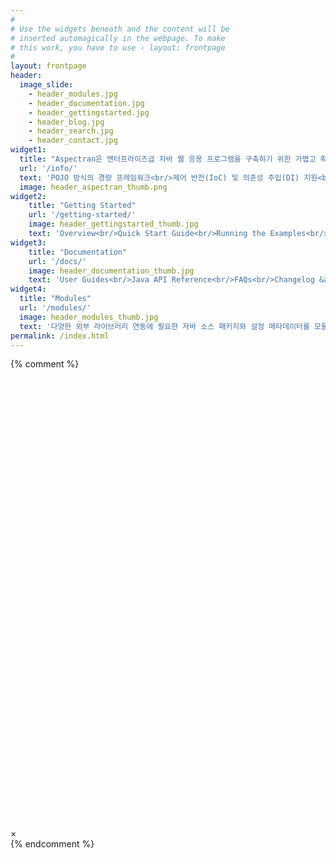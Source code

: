 ```yaml
---
#
# Use the widgets beneath and the content will be
# inserted automagically in the webpage. To make
# this work, you have to use › layout: frontpage
#
layout: frontpage
header:
  image_slide:
    - header_modules.jpg
    - header_documentation.jpg
    - header_gettingstarted.jpg
    - header_blog.jpg
    - header_search.jpg
    - header_contact.jpg
widget1:
  title: "Aspectran은 엔터프라이즈급 자바 웹 응용 프로그램을 구축하기 위한 가볍고 확장 가능한 프레임워크입니다."
  url: '/info/'
  text: 'POJO 방식의 경량 프레임워크<br/>제어 반전(IoC) 및 의존성 주입(DI) 지원<br/>관점 지향 프로그래밍(AOP) 지원<br/>RESTful 웹서비스 구축 환경 지원'
  image: header_aspectran_thumb.png
widget2:
    title: "Getting Started"
    url: '/getting-started/'
    image: header_gettingstarted_thumb.jpg
    text: 'Overview<br/>Quick Start Guide<br/>Running the Examples<br/>Downloads'
widget3:
    title: "Documentation"
    url: '/docs/'
    image: header_documentation_thumb.jpg
    text: 'User Guides<br/>Java API Reference<br/>FAQs<br/>Changelog &amp; Roadmap'
widget4:
  title: "Modules"
  url: '/modules/'
  image: header_modules_thumb.jpg
  text: '다양한 외부 라이브러리 연동에 필요한 자바 소스 패키지와 설정 메타데이터를 모듈 형태로 제공합니다. Aspectran을 사용해서 개발된 공통 모듈을 공유해 보세요.'
permalink: /index.html
---
```

{% comment %}
<div id="videoModal" class="reveal-modal large" data-reveal="">
  <div class="flex-video widescreen vimeo" style="display: block;">
    <iframe width="1280" height="720" src="" frameborder="0" allowfullscreen></iframe>
  </div>
  <a class="close-reveal-modal">&#215;</a>
</div>
{% endcomment %}
